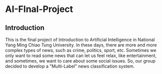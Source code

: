 # AI-FInal-Project
## Introduction
This is the final project of Introduction to Artificial Intelligence in National Yang Ming Chiao Tung University.
In these days, there are more and more complex types of news, such as crime, politics, sport, etc. Sometimes we only want to read some news that can let us feel relax, like entertainment, and sometimes, we want to care about some social issues. So, our group decided to develop a "Multi-Label" news classification system.



